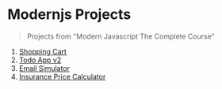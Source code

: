 # Modernjs Projects

>Projects from "Modern Javascript The Complete Course"


1. [Shopping Cart](https://aman-maharshi.github.io/udemy-modernjs-projects/shopping-cart/)
1. [Todo App v2](https://aman-maharshi.github.io/udemy-modernjs-projects/todo-app-v2/)
1. [Email Simulator](https://aman-maharshi.github.io/udemy-modernjs-projects/mail-simulator/)
1. [Insurance Price Calculator](https://aman-maharshi.github.io/udemy-modernjs-projects/car-insurance-price-calculator/)

